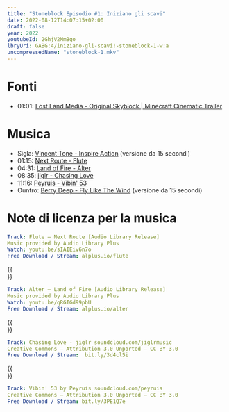 ```yaml
---
title: "Stoneblock Episodio #1: Iniziano gli scavi"
date: 2022-08-12T14:07:15+02:00
draft: false
year: 2022
youtubeId: 2GhjV2MmBqo
lbryUri: GABG:4/iniziano-gli-scavi!-stoneblock-1-w:a
uncompressedName: "stoneblock-1.mkv"
---
```


# Fonti
+ 01:01: [Lost Land Media - Original Skyblock | Minecraft Cinematic Trailer](https://www.youtube.com/watch?v=lrEfwEWCmpY)

# Musica
+ Sigla: [Vincent Tone - Inspire Action](https://www.premiumbeat.com/royalty-free-tracks/inspire-action) (versione da 15 secondi)
+ 01:15: [Next Route - Flute](https://www.youtube.com/watch?v=sIAIEiv6n7o)
+ 04:31: [Land of Fire - Alter](https://www.youtube.com/watch?v=qRGIGd99pbU)
+ 08:35: [jiglr - Chasing Love](https://www.youtube.com/watch?v=EZY4O-Z2Nkg)
+ 11:16: [Peyruis - Vibin' 53](https://www.youtube.com/watch?v=4jx1j6-LgvE)
+ Ountro: [Berry Deep - Fly Like The Wind](https://www.premiumbeat.com/royalty-free-tracks/fly-like-the-wind) (versione da 15 secondi)

# Note di licenza per la musica
```yaml
Track: Flute — Next Route [Audio Library Release]
Music provided by Audio Library Plus
Watch: youtu.be/sIAIEiv6n7o
Free Download / Stream: alplus.io/flute
```
{{<br>}}
```yaml
Track: Alter — Land of Fire [Audio Library Release]
Music provided by Audio Library Plus
Watch: youtu.be/qRGIGd99pbU
Free Download / Stream: alplus.io/alter
```
{{<br>}}
```yaml
Track: Chasing Love - jiglr soundcloud.com/jiglrmusic
Creative Commons — Attribution 3.0 Unported — CC BY 3.0
Free Download / Stream:  bit.ly/3d4cl5i
```
{{<br>}}
```yaml
Track: Vibin' 53 by Peyruis soundcloud.com/peyruis
Creative Commons — Attribution 3.0 Unported — CC BY 3.0
Free Download / Stream: bit.ly/3PE1Q7e
```
